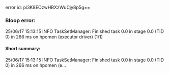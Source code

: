 error id: pi3K8EOzwHBXzWuCjy8p5g==
### Bloop error:

25/06/17 15:13:15 INFO TaskSetManager: Finished task 0.0 in stage 0.0 (TID 0) in 266 ms on hpomen (executor driver) (1/1)
#### Short summary: 

25/06/17 15:13:15 INFO TaskSetManager: Finished task 0.0 in stage 0.0 (TID 0) in 266 ms on hpomen (e...